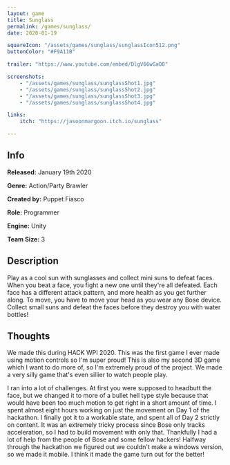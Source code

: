 ```yaml
---
layout: game
title: Sunglass
permalink: /games/sunglass/
date: 2020-01-19

squareIcon: "/assets/games/sunglass/sunglassIcon512.png"
buttonColor: "#F9A11B"

trailer: "https://www.youtube.com/embed/DlgV66wGaO0"

screenshots:
    - "/assets/games/sunglass/sunglassShot1.jpg"
    - "/assets/games/sunglass/sunglassShot2.jpg"
    - "/assets/games/sunglass/sunglassShot3.jpg"
    - "/assets/games/sunglass/sunglassShot4.jpg"

links:
    itch: "https://jasoonmargoon.itch.io/sunglass"

---
```


## Info
  <p><strong>Released:</strong> January 19th 2020 </p>
  <p><strong>Genre:</strong> Action/Party Brawler </p>
  <p><strong>Created by:</strong> Puppet Fiasco </p>
  <p><strong>Role:</strong> Programmer </p>
  <p><strong>Engine:</strong> Unity </p>
  <p><strong>Team Size:</strong> 3 </p>

## Description
Play as a cool sun with sunglasses and collect mini suns to defeat faces. When you beat a face, you fight a new one until they're all defeated. Each face has a different attack pattern, and more health as you get further along. To move, you have to move your head as you wear any Bose device. Collect small suns and defeat the faces before they destroy you with water bottles!

## Thoughts
We made this during HACK WPI 2020. This was the first game I ever made using motion controls so I'm super proud! This is also my second 3D game which I want to do more of, so I'm extremely proud of the project. We made a very silly game that's even sillier to watch people play.
<p>
I ran into a lot of challenges. At first you were supposed to headbutt the face, but we changed it to more of a bullet hell type style because that would have been too much motion to get right in a short amount of time. I spent almost eight hours working on just the movement on Day 1 of the hackathon. I finally got it to a workable state, and spent all of Day 2 strictly on content. It was an extremely tricky process since Bose only tracks acceleration, so I had to build movement with only that. Thankfully I had a lot of help from the people of Bose and some fellow hackers! Halfway through the hackathon we figured out we couldn't make a windows version, so we made it mobile. I think it made the game turn out for the better!
</p>